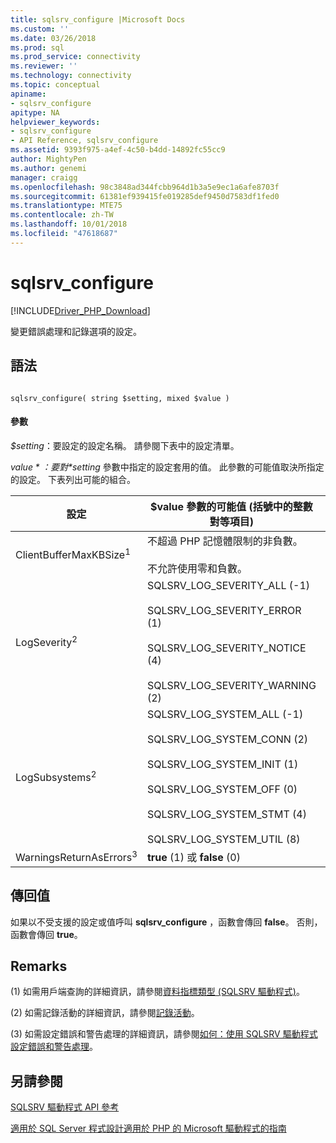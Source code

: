 ```yaml
---
title: sqlsrv_configure |Microsoft Docs
ms.custom: ''
ms.date: 03/26/2018
ms.prod: sql
ms.prod_service: connectivity
ms.reviewer: ''
ms.technology: connectivity
ms.topic: conceptual
apiname:
- sqlsrv_configure
apitype: NA
helpviewer_keywords:
- sqlsrv_configure
- API Reference, sqlsrv_configure
ms.assetid: 9393f975-a4ef-4c50-b4dd-14892fc55cc9
author: MightyPen
ms.author: genemi
manager: craigg
ms.openlocfilehash: 98c3848ad344fcbb964d1b3a5e9ec1a6afe8703f
ms.sourcegitcommit: 61381ef939415fe019285def9450d7583df1fed0
ms.translationtype: MTE75
ms.contentlocale: zh-TW
ms.lasthandoff: 10/01/2018
ms.locfileid: "47618687"
---
```

# <a name="sqlsrvconfigure"></a>sqlsrv_configure
[!INCLUDE[Driver_PHP_Download](../../includes/driver_php_download.md)]

變更錯誤處理和記錄選項的設定。  
  
## <a name="syntax"></a>語法  
  
```  
  
sqlsrv_configure( string $setting, mixed $value )  
```  
  
#### <a name="parameters"></a>參數  
*$setting*：要設定的設定名稱。 請參閱下表中的設定清單。  
  
*$value*：要對 *$setting* 參數中指定的設定套用的值。 此參數的可能值取決所指定的設定。 下表列出可能的組合。  
  
|設定|$value 參數的可能值 (括號中的整數對等項目)|預設值|  
|-----------|------------------------------------------------------------------------------|-----------------|  
|ClientBufferMaxKBSize<sup>1</sup>|不超過 PHP 記憶體限制的非負數。<br /><br />不允許使用零和負數。|10240 KB|  
|LogSeverity<sup>2</sup>|SQLSRV_LOG_SEVERITY_ALL (-1)<br /><br />SQLSRV_LOG_SEVERITY_ERROR (1)<br /><br />SQLSRV_LOG_SEVERITY_NOTICE (4)<br /><br />SQLSRV_LOG_SEVERITY_WARNING (2)|SQLSRV_LOG_SEVERITY_ERROR (1)|  
|LogSubsystems<sup>2</sup>|SQLSRV_LOG_SYSTEM_ALL (-1)<br /><br />SQLSRV_LOG_SYSTEM_CONN (2)<br /><br />SQLSRV_LOG_SYSTEM_INIT (1)<br /><br />SQLSRV_LOG_SYSTEM_OFF (0)<br /><br />SQLSRV_LOG_SYSTEM_STMT (4)<br /><br />SQLSRV_LOG_SYSTEM_UTIL (8)|SQLSRV_LOG_SYSTEM_OFF (0)|  
|WarningsReturnAsErrors<sup>3</sup>|**true** (1) 或 **false** (0)|**true** (1)|  
  
## <a name="return-value"></a>傳回值  
如果以不受支援的設定或值呼叫 **sqlsrv_configure** ，函數會傳回 **false**。 否則，函數會傳回 **true**。  
  
## <a name="remarks"></a>Remarks  
(1) 如需用戶端查詢的詳細資訊，請參閱[資料指標類型 &#40;SQLSRV 驅動程式&#41;](../../connect/php/cursor-types-sqlsrv-driver.md)。  
  
(2) 如需記錄活動的詳細資訊，請參閱[記錄活動](../../connect/php/logging-activity.md)。  
  
(3) 如需設定錯誤和警告處理的詳細資訊，請參閱[如何：使用 SQLSRV 驅動程式設定錯誤和警告處理](../../connect/php/how-to-configure-error-and-warning-handling-using-the-sqlsrv-driver.md)。  
  
## <a name="see-also"></a>另請參閱  
[SQLSRV 驅動程式 API 參考](../../connect/php/sqlsrv-driver-api-reference.md)

[適用於 SQL Server 程式設計適用於 PHP 的 Microsoft 驅動程式的指南](../../connect/php/programming-guide-for-php-sql-driver.md) 
  
